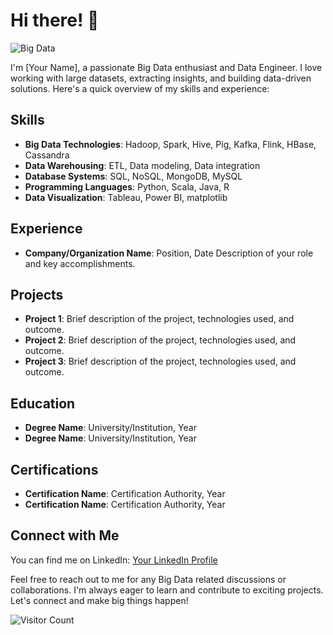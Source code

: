 # Hi there! 👋

![Big Data](https://your-image-url.com) <!-- Replace with your animated Big Data image -->

I'm [Your Name], a passionate Big Data enthusiast and Data Engineer. I love working with large datasets, extracting insights, and building data-driven solutions. Here's a quick overview of my skills and experience:

## Skills
- **Big Data Technologies**: Hadoop, Spark, Hive, Pig, Kafka, Flink, HBase, Cassandra
- **Data Warehousing**: ETL, Data modeling, Data integration
- **Database Systems**: SQL, NoSQL, MongoDB, MySQL
- **Programming Languages**: Python, Scala, Java, R
- **Data Visualization**: Tableau, Power BI, matplotlib

## Experience
- **Company/Organization Name**: Position, Date
  Description of your role and key accomplishments.

## Projects
- **Project 1**: Brief description of the project, technologies used, and outcome.
- **Project 2**: Brief description of the project, technologies used, and outcome.
- **Project 3**: Brief description of the project, technologies used, and outcome.

## Education
- **Degree Name**: University/Institution, Year
- **Degree Name**: University/Institution, Year

## Certifications
- **Certification Name**: Certification Authority, Year
- **Certification Name**: Certification Authority, Year

## Connect with Me
You can find me on LinkedIn: [Your LinkedIn Profile](https://www.linkedin.com/in/your-profile) <!-- Replace with your LinkedIn profile URL -->

Feel free to reach out to me for any Big Data related discussions or collaborations. I'm always eager to learn and contribute to exciting projects. Let's connect and make big things happen!

![Visitor Count](https://visitor-badge.laobi.icu/badge?page_id=your-username.your-username) <!-- Replace with your GitHub username -->
